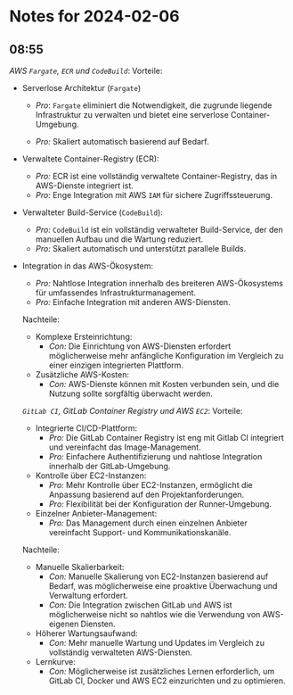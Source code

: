 # Notes for 2024-02-06

## 08:55

*AWS `Fargate`, `ECR` und `CodeBuild`*:
Vorteile:
- Serverlose Architektur (`Fargate`)
  - *Pro*: `Fargate` eliminiert die Notwendigkeit, die zugrunde liegende
  Infrastruktur zu verwalten und bietet eine serverlose
  Container-Umgebung.

  - *Pro:* Skaliert automatisch basierend auf Bedarf.

- Verwaltete Container-Registry (ECR):
  - *Pro:* ECR ist eine vollständig verwaltete Container-Registry, das
    in AWS-Dienste integriert ist.
  - *Pro:* Enge Integration mit AWS `IAM` für sichere Zugriffssteuerung.

- Verwalteter Build-Service (`CodeBuild`):
  - *Pro:* `CodeBuild` ist ein vollständig verwalteter Build-Service,
    der den manuellen Aufbau und die Wartung reduziert.
  - *Pro:* Skaliert automatisch und unterstützt parallele Builds.

- Integration in das AWS-Ökosystem:
  - *Pro:* Nahtlose Integration innerhalb des breiteren AWS-Ökosystems
    für umfassendes Infrastrukturmanagement.
  - *Pro:* Einfache Integration mit anderen AWS-Diensten.

  Nachteile:
  - Komplexe Ersteinrichtung:
    - *Con:* Die Einrichtung von AWS-Diensten erfordert möglicherweise
      mehr anfängliche Konfiguration im Vergleich zu einer einzigen
      integrierten Plattform.
  - Zusätzliche AWS-Kosten:
    - *Con:* AWS-Dienste können mit Kosten verbunden sein, und die
      Nutzung sollte sorgfältig überwacht werden.

  *`GitLab CI`, GitLab Container Registry und AWS `EC2`*:
  Vorteile:
  - Integrierte CI/CD-Plattform:
    - *Pro:* Die GitLab Container Registry ist eng mit Gitlab CI
      integriert und vereinfacht das Image-Management.
    - *Pro:* Einfachere Authentifizierung und nahtlose Integration
      innerhalb der GitLab-Umgebung.
  - Kontrolle über EC2-Instanzen:
    - *Pro:* Mehr Kontrolle über EC2-Instanzen, ermöglicht die Anpassung
      basierend auf den Projektanforderungen.
    - *Pro:* Flexibilität bei der Konfiguration der Runner-Umgebung.
  - Einzelner Anbieter-Management:
    - *Pro:* Das Management durch einen einzelnen Anbieter vereinfacht
      Support- und Kommunikationskanäle.

  Nachteile:
  - Manuelle Skalierbarkeit:
    - *Con:* Manuelle Skalierung von EC2-Instanzen basierend auf Bedarf,
      was möglicherweise eine proaktive Überwachung und Verwaltung
      erfordert.
    - *Con:* Die Integration zwischen GitLab und AWS ist möglicherweise
      nicht so nahtlos wie die Verwendung von AWS-eigenen Diensten.
  - Höherer Wartungsaufwand:
    - *Con:* Mehr manuelle Wartung und Updates im Vergleich zu
      vollständig verwalteten AWS-Diensten.
  - Lernkurve:
    - *Con:* Möglicherweise ist zusätzliches Lernen erforderlich, um
      GitLab CI, Docker und AWS EC2 einzurichten und zu optimieren.
  
